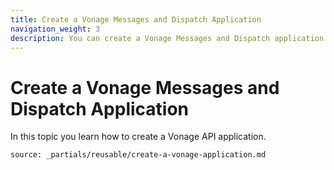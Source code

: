 ```yaml
---
title: Create a Vonage Messages and Dispatch Application
navigation_weight: 3
description: You can create a Vonage Messages and Dispatch application either in the Dashboard or using the Vonage CLI.
---
```


# Create a Vonage Messages and Dispatch Application

In this topic you learn how to create a Vonage API application.

```partial
source: _partials/reusable/create-a-vonage-application.md
```


